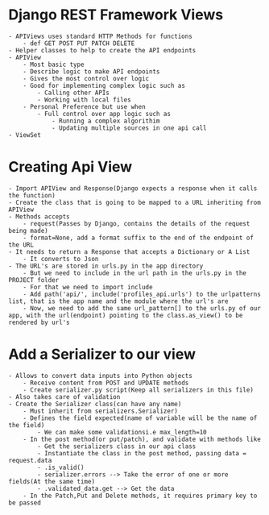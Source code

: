 # Django REST Framework Views
    - APIViews uses standard HTTP Methods for functions
        - def GET POST PUT PATCH DELETE
    - Helper classes to help to create the API endpoints
    - APIView   
        - Most basic type
        - Describe logic to make API endpoints
        - Gives the most control over logic
        - Good for implementing complex logic such as
            - Calling other APIs
            - Working with local files
        - Personal Preference but use when
            - Full control over app logic such as
                - Running a complex algorithim
                - Updating multiple sources in one api call
    - ViewSet 

# Creating Api View
    - Import APIView and Response(Django expects a response when it calls the function)    
    - Create the class that is going to be mapped to a URL inheriting from APIView
    - Methods accepts 
        - request(Passes by Django, contains the details of the request being made) 
        - format=None, add a format suffix to the end of the endpoint of the URL
    - It needs to return a Response that accepts a Dictionary or A List
        - It converts to Json
    - The URL's are stored in urls.py in the app directory
        - But we need to include in the url path in the urls.py in the PROJECT folder
        - For that we need to import include
        - Add path('api/', include('profiles_api.urls') to the urlpatterns list, that is the app name and the module where the url's are
        - Now, we need to add the same url_pattern[] to the urls.py of our app, with the url(endpoint) pointing to the class.as_view() to be rendered by url's

# Add a Serializer to our view
    - Allows to convert data inputs into Python objects
        - Receive content from POST and UPDATE methods
        - Create serializer.py script(Keep all serializers in this file)
    - Also takes care of validation
    - Create the Serializer class(can have any name) 
        - Must inherit from serializers.Serializer)
        - Defines the field expected(name of variable will be the name of the field) 
            - We can make some validationsi.e max_length=10
        - In the post method(or put/patch), and validate with methods like
            - Get the serializers class in our api class
            - Instantiate the class in the post method, passing data = request.data
            - .is_valid()
            - serializer.errors --> Take the error of one or more fields(At the same time)
            - .validated_data.get --> Get the data
        - In the Patch,Put and Delete methods, it requires primary key to be passed